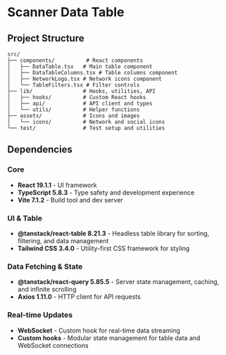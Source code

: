 # Scanner Data Table

## Project Structure

```
src/
├── components/          # React components
│   ├── DataTable.tsx   # Main table component
│   ├── DataTableColumns.tsx # Table columns component
│   ├── NetworkLogo.tsx # Network icons component
│   └── TableFilters.tsx # Filter controls
├── lib/                # Hooks, utilities, API
│   ├── hooks/          # Custom React hooks
│   ├── api/            # API client and types
│   └── utils/          # Helper functions
├── assets/             # Icons and images
│   └── icons/          # Network and social icons
└── test/               # Test setup and utilities
```

## Dependencies

### Core

- **React 19.1.1** - UI framework
- **TypeScript 5.8.3** - Type safety and development experience
- **Vite 7.1.2** - Build tool and dev server

### UI & Table

- **@tanstack/react-table 8.21.3** - Headless table library for sorting, filtering, and data management
- **Tailwind CSS 3.4.0** - Utility-first CSS framework for styling

### Data Fetching & State

- **@tanstack/react-query 5.85.5** - Server state management, caching, and infinite scrolling
- **Axios 1.11.0** - HTTP client for API requests

### Real-time Updates

- **WebSocket** - Custom hook for real-time data streaming
- **Custom hooks** - Modular state management for table data and WebSocket connections
